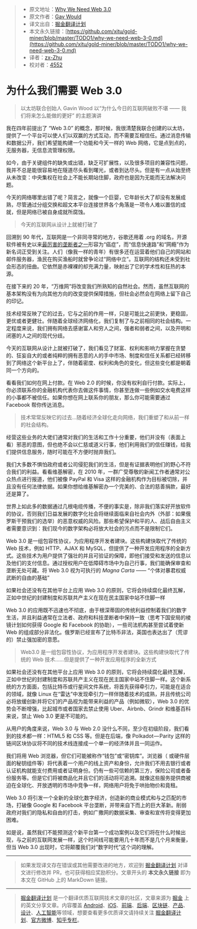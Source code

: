 > * 原文地址：[Why We Need Web 3.0](https://medium.com/s/the-crypto-collection/why-we-need-web-3-0-5da4f2bf95ab)
> * 原文作者：[Gav Would](https://medium.com/@gavofyork)
> * 译文出自：[掘金翻译计划](https://github.com/xitu/gold-miner)
> * 本文永久链接：[https://github.com/xitu/gold-miner/blob/master/TODO1/why-we-need-web-3-0.md](https://github.com/xitu/gold-miner/blob/master/TODO1/why-we-need-web-3-0.md)
> * 译者：[zx-Zhu](https://github.com/zx-Zhu)
> * 校对者：[4552](https://github.com/xitu/gold-miner/pull/4552)

# 为什么我们需要 Web 3.0

> 以太坊联合创始人 Gavin Wood 以“为什么今日的互联网破败不堪 —— 我们将来怎么能做的更好” 的主题演讲

我在四年前提出了 “Web 3.0” 的概念，那时候，我很清楚我联合创建的以太坊，提供了一个平台可以使人们以双赢的方式互动，而不需要互相信任。通过消息传输和数据公开，我们希望能构建一个功能和今天一样的 Web 网络，它是点到点的，无服务器，无信息流管理权限。

如今，由于关键组件的缺失或出错，缺乏可扩展性，以及很多项目的兼容性问题，我并不总是能很容易地在隧道尽头看到曙光，或者到达尽头。但是有一点从始至终从未改变：中央集权在社会上不能长期站住脚，政府也是因为无能而无法解决问题。

今天的网络哪里出错了呢？简言之，就像一个巨婴，它年龄长大了却没有发展成熟，尽管通过分组交换和超文本平台连接世界各个角落是一项令人难以置信的成就，但是网络已被自身成就所腐蚀。

> 今天的互联网从设计上就被打破了

回溯到 90 年代，互联网是一个非同寻常的地方，谷歌还用着 .org 的域名，开源软件被有史以来[最厉害的垄断者之一](https://www.zdnet.com/article/ballmer-i-may-have-called-linux-a-cancer-but-now-i-love-it/)形容为“癌症”，而“信息快速路”和“网瘾”作为新名词正受到关注。人们（像我一样的青年）有很多还在运营着他们自己的网站和邮件服务器，渔民在购买渔船时就曾争论过“网络中立”。互联网的结构还未受到社会形态的扭曲。它依然是赤裸裸的却充满力量，映射出了它的学术性和狂热的本源。

在接下来的 20 年，“万维网”将改变我们所熟知的自然社会。然而，虽然互联网的基本架构没有为向其他方向的改变提供保障措施，但社会必然会在网络上留下自己的印记。

技术经常反映了它的过去，它与之前的作用一样，只是可能比之前更快，更稳固，更优或者更健壮。伴随着全球经济网络化，我们复制了与之前相同的社会结构。一定程度来说，我们拥有网络去感谢富人和穷人之间，强者和弱者之间，以及开明和闭塞的人之间的现代分歧。

今天的互联网从设计上就被打破了，我们看见了财富、权利和影响力掌握在贪婪的、狂妄自大的或者纯粹的拥有恶意的人的手中市场、制度和信任关系都已经转移到了网络这个新平台上了，伴随着密度、权利和角色的变化，但这些变化都是朝着同一个方向的。

看看我们如何在网上付款。在 Web 2.0 的时候，你没有权利自行付款。实际上，你必须联系你的金融机构代表你去做这件事情，你甚至连做一些例如交水电费这样的小事都不被信任。如果你想在网上联系你的朋友，那么你可能需要通过 Facebook 帮你传达消息。

> 技术常常反映它的过去...随着经济全球化走向网络，我们重塑了和从前一样的社会结构。

经营这些业务的大佬们通常对我们的生活和工作十分重要，他们并没有（表面上看）邪恶的意图，但也绝不会以仁慈或道义行事，他们利用我们的信任赚钱，给我们提供信息服务，随时可能在不方便时抛弃我们。

我们大多数不惧怕政府或者公司侵犯我们的生活，但是有证据表明他们的野心不符合我们的利益。看看维基解密，在 2010 年，一群广受尊敬的新闻工作者通常对公众热点进行报道，他们被像 PayPal 和 Visa 这样的金融机构作为目标被切除，并且没有任何法律依据。如果你想给维基解密办一个完美的、合法的慈善捐款，最好还是算了。

世界上如此多的数据通过几根电缆传播，不便的事实是，除非我们落实好开放软件的协议，否则我们日益发展的数字化社会将继续面临来自社会内外（外部：如果俄罗斯干预我们的选举）的恶意权威的风险。那些希望保护和平的人、战后自由主义者需要意识到：我们现今的数字架构必将放大社会的污点而不是限制它们。

Web 3.0 是一组包容性协议，为应用程序开发者建块。这些构建快取代了传统的 Web 技术，例如 HTTP、AJAX 和 MySQL，但提供了一种开发应用程序的全新方式。这些技术为用户提供了强壮的并且可验证的保障，即他们接受和发送的信息以及他们的支付信息。通过授权用户在低障碍市场中为自己行事，我们能确保审查和垄断无处可藏。将 Web 3.0 视为可执行的 _Magna Carta_ —— “个体对暴君权威武断的自由的基础”

如果社会还没有在其他平台上应用 Web 3.0 的原则，它将会持续腐化最终瓦解，正如中世纪的封建制度和苏联共产主义在现在民主国家中站不住脚一样

Web 3.0 的应用既不迅速也不彻底，由于根深蒂固的传统利益控制着我们的数字生活，并且利益通常在立法者、政府和科技垄断者中保持一致（思考下国安局的棱镜计划如何获得 Google 和 Facebook 的协助），一些司法机构甚至尝试着使新 Web 的组成部分非法化。俄罗斯已经宣布了比特币非法，英国也表达出了（荒谬的）禁止强加密的意愿。

> Web3.0 是一组包容性协议，为应用程序开发者建块。这些构建快取代了传统的 Web 技术……但是提供了一种开发应用程序的全新方式

如果社会还没有在其他平台上应用 Web 3.0 的原则，它将会持续腐化最终瓦解，正如中世纪的封建制度和苏联共产主义在现在民主国家中站不住脚一样。这个新系统的方方面面，包括比特币或行星间文件系统，将首先获得牵引力，可能是在适合的领域，就像 Linux 在“雷达”中发现牵引力一样伴随着技术的成熟，并且传统公司必将放缓创新并将它们的产品视为能带来利益的产品（例如微软），Web 3.0 的优势会不断增强，比起城市或者国家去禁止使用 Uber、Airbnb、Grindr 和维基百科来说，禁止 Web 3.0 更是不可能的。

从用户的角度来说，Web 3.0 与 Web 2.0 没什么不同，至少在初级阶段，我们看到的技术都一样：HTML5 和 CSS 等。但是在后端，像 Polkadot — Parity 这样的链间区块协议将不同的技术线连接成一个单一的经济体并且一同运作。

我们将用 Web 浏览器，但它们可能被称作“钱包”或“密钥库”。浏览器（ 或硬件层面的秘钥组件等）将代表着一个用户的线上资产和身份，允许我们不用去银行或者认证机构就能支付费用或者证明身份。仍有一些可信赖的第三方，保险公司或者备份服务等。但是它们将被商品化并且它们的活动将可追溯。就像这些服务提供商被迫在全球化、开放透明的市场中竞争一样，网络用户将免于哄抬物价和竟租。

Web 3.0 将引发一个全新的全球化数字经济，创造新的商业模式和与之匹配的市场，打破像 Google 和 Facebook 平台垄断，并带来自下而上的巨大革新。削弱政府对我们的隐私和自由的打击，例如广撒网的数据采集、审查和宣传将变得更加困难。

如是说，虽然我们不能预测这个新平台第一个成功案例以及它们将在什么时候出现，与之前的互联网发展一样，这个时间线可能要用几十年而不是几个月来衡量，但当 Web 3.0 出现时，它将颠覆我们对“数字时代”这个词的理解。


---

> 如果发现译文存在错误或其他需要改进的地方，欢迎到 [掘金翻译计划](https://github.com/xitu/gold-miner) 对译文进行修改并 PR，也可获得相应奖励积分。文章开头的 **本文永久链接** 即为本文在 GitHub 上的 MarkDown 链接。

---

> [掘金翻译计划](https://github.com/xitu/gold-miner) 是一个翻译优质互联网技术文章的社区，文章来源为 [掘金](https://juejin.im) 上的英文分享文章。内容覆盖 [Android](https://github.com/xitu/gold-miner#android)、[iOS](https://github.com/xitu/gold-miner#ios)、[前端](https://github.com/xitu/gold-miner#前端)、[后端](https://github.com/xitu/gold-miner#后端)、[区块链](https://github.com/xitu/gold-miner#区块链)、[产品](https://github.com/xitu/gold-miner#产品)、[设计](https://github.com/xitu/gold-miner#设计)、[人工智能](https://github.com/xitu/gold-miner#人工智能)等领域，想要查看更多优质译文请持续关注 [掘金翻译计划](https://github.com/xitu/gold-miner)、[官方微博](http://weibo.com/juejinfanyi)、[知乎专栏](https://zhuanlan.zhihu.com/juejinfanyi)。
